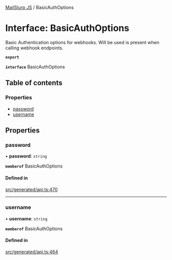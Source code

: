 [MailSlurp JS](../README.md) / BasicAuthOptions

# Interface: BasicAuthOptions

Basic Authentication options for webhooks. Will be used is present when calling webhook endpoints.

**`export`**

**`interface`** BasicAuthOptions

## Table of contents

### Properties

- [password](BasicAuthOptions.md#password)
- [username](BasicAuthOptions.md#username)

## Properties

### password

• **password**: `string`

**`memberof`** BasicAuthOptions

#### Defined in

[src/generated/api.ts:470](https://github.com/mailslurp/mailslurp-client/blob/75eefbf/src/generated/api.ts#L470)

___

### username

• **username**: `string`

**`memberof`** BasicAuthOptions

#### Defined in

[src/generated/api.ts:464](https://github.com/mailslurp/mailslurp-client/blob/75eefbf/src/generated/api.ts#L464)
